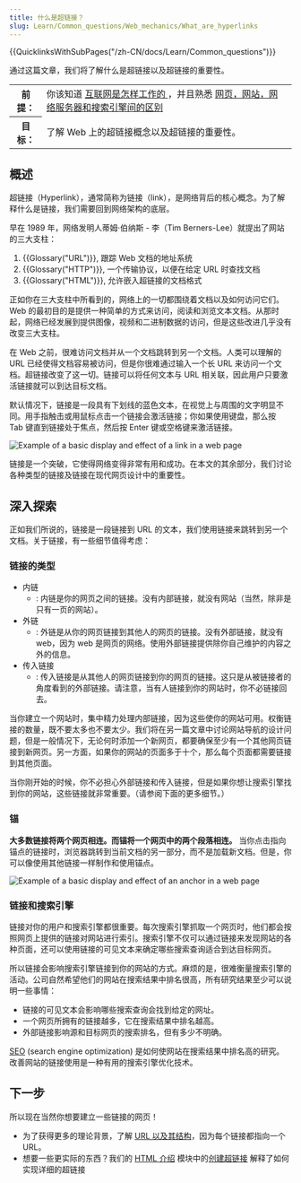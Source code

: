 ```yaml
---
title: 什么是超链接？
slug: Learn/Common_questions/Web_mechanics/What_are_hyperlinks
---
```


{{QuicklinksWithSubPages("/zh-CN/docs/Learn/Common_questions")}}

通过这篇文章，我们将了解什么是超链接以及超链接的重要性。

<table class="learn-box standard-table">
  <tbody>
    <tr>
      <th scope="row">前提：</th>
      <td>
        你该知道
        <a href="/zh-CN/docs/learn/How_the_Internet_works"
          >互联网是怎样工作的 </a
        >，并且熟悉
        <a
          href="/zh-CN/docs/learn/常见问题/网页，网站，网页服务器和搜索引擎的区别是什么？"
          >网页，网站，网络服务器和搜索引擎间的区别</a
        >
      </td>
    </tr>
    <tr>
      <th scope="row">目标：</th>
      <td>了解 Web 上的超链接概念以及超链接的重要性。</td>
      <td></td>
    </tr>
  </tbody>
</table>

## 概述

超链接（Hyperlink），通常简称为链接（link），是网络背后的核心概念。为了解释什么是链接，我们需要回到网络架构的底层。

早在 1989 年，网络发明人蒂姆·伯纳斯 - 李（Tim Berners-Lee）就提出了网站的三大支柱：

1. {{Glossary("URL")}}, 跟踪 Web 文档的地址系统
2. {{Glossary("HTTP")}}, 一个传输协议，以便在给定 URL 时查找文档
3. {{Glossary("HTML")}}, 允许嵌入超链接的文档格式

正如你在三大支柱中所看到的，网络上的一切都围绕着文档以及如何访问它们。Web 的最初目的是提供一种简单的方式来访问，阅读和浏览文本文档。从那时起，网络已经发展到提供图像，视频和二进制数据的访问，但是这些改进几乎没有改变三大支柱。

在 Web 之前，很难访问文档并从一个文档跳转到另一个文档。人类可以理解的 URL 已经使得文档容易被访问，但是你很难通过输入一个长 URL 来访问一个文档。超链接改变了这一切。链接可以将任何文本与 URL 相关联，因此用户只要激活链接就可以到达目标文档。

默认情况下，链接是一段具有下划线的蓝色文本，在视觉上与周围的文字明显不同。用手指触击或用鼠标点击一个链接会激活链接；你如果使用键盘，那么按 Tab 键直到链接处于焦点，然后按 Enter 键或空格键来激活链接。

![Example of a basic display and effect of a link in a web page](link-1.png)

链接是一个突破，它使得网络变得非常有用和成功。在本文的其余部分，我们讨论各种类型的链接及链接在现代网页设计中的重要性。

## 深入探索

正如我们所说的，链接是一段链接到 URL 的文本，我们使用链接来跳转到另一个文档。关于链接，有一些细节值得考虑：

### 链接的类型

- 内链
  - : 内链是你的网页之间的链接。没有内部链接，就没有网站（当然，除非是只有一页的网站）。
- 外链
  - : 外链是从你的网页链接到其他人的网页的链接。没有外部链接，就没有 web，因为 web 是网页的网络。使用外部链接提供除你自己维护的内容之外的信息。
- 传入链接
  - : 传入链接是从其他人的网页链接到你的网页的链接。这只是从被链接者的角度看到的外部链接。请注意，当有人链接到你的网站时，你不必链接回去。

当你建立一个网站时，集中精力处理内部链接，因为这些使你的网站可用。权衡链接的数量，既不要太多也不要太少。我们将在另一篇文章中讨论网站导航的设计问题，但是一般情况下，无论何时添加一个新网页，都要确保至少有一个其他网页链接到新网页。另一方面，如果你的网站的页面多于十个，那么每个页面都需要链接到其他页面。

当你刚开始的时候，你不必担心外部链接和传入链接，但是如果你想让搜索引擎找到你的网站，这些链接就非常重要。（请参阅下面的更多细节。）

### 锚

**大多数链接将两个网页相连。而锚将一个网页中的两个段落相连。** 当你点击指向锚点的链接时，浏览器跳转到当前文档的另一部分，而不是加载新文档。但是，你可以像使用其他链接一样制作和使用锚点。

![Example of a basic display and effect of an anchor in a web page](link-2.png)

### 链接和搜索引擎

链接对你的用户和搜索引擎都很重要。每次搜索引擎抓取一个网页时，他们都会按照网页上提供的链接对网站进行索引。搜索引擎不仅可以通过链接来发现网站的各种页面，还可以使用链接的可见文本来确定哪些搜索查询适合到达目标网页。

所以链接会影响搜索引擎链接到你的网站的方式。麻烦的是，很难衡量搜索引擎的活动。公司自然希望他们的网站在搜索结果中排名很高，所有研究结果至少可以说明一些事情：

- 链接的可见文本会影响哪些搜索查询会找到给定的网址。
- 一个网页所拥有的链接越多，它在搜索结果中排名越高。
- 外部链接影响源和目标网页的搜索排名，但有多少不明确。

[SEO](http://en.wikipedia.org/wiki/Search_engine_optimization) (search engine optimization) 是如何使网站在搜索结果中排名高的研究。改善网站的链接使用是一种有用的搜索引擎优化技术。

## 下一步

所以现在当然你想要建立一些链接的网页！

- 为了获得更多的理论背景，了解 [URL 以及其结构](/zh-CN/docs/Learn/Common_questions/Web_mechanics/What_is_a_URL)，因为每个链接都指向一个 URL。
- 想要一些更实际的东西？我们的 [HTML 介绍](/zh-CN/docs/Learn/HTML/Introduction_to_HTML) 模块中的[创建超链接](/zh-CN/docs/Learn/HTML/Introduction_to_HTML/Creating_hyperlinks) 解释了如何实现详细的超链接
